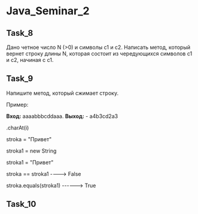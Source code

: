 # Java_Seminar_2

## Task_8

Дано четное число N (>0) и символы c1 и c2. Написать метод, который 
вернет строку длины N, которая состоит из чередующихся символов c1 и c2, начиная с c1.

## Task_9

Напишите метод, который сжимает строку. 

Пример: 

**Вход:**  aaaabbbcddaaa.
**Выход:** - a4b3cd2a3

.charAt(i)

stroka = "Привет"

stroka1 = new String

stroka1 = "Привет"

stroka == stroka1   ----> False

stroka.equals(stroka1) ------> True

## Task_10
